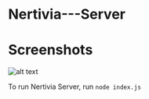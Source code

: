 # Nertivia---Server
# Screenshots
![alt text](https://raw.githubusercontent.com/supertiger1234/nertivia-desktop-app/master/Preview.png)

To run Nertivia Server,  run `node index.js`
